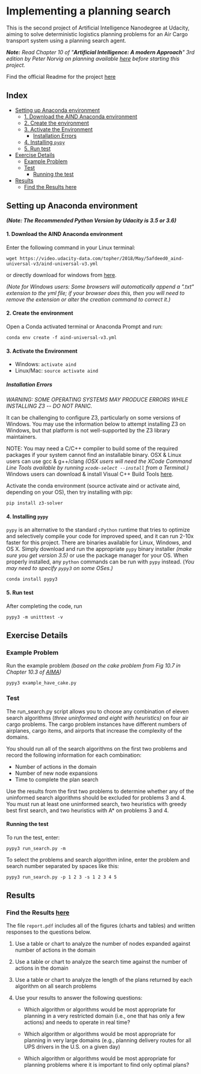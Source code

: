 
# Implementing a planning search  <!-- omit in toc --> 

This is the second project of Artificial Intelligence Nanodegree at Udacity, aiming to solve deterministic logistics planning problems for an Air Cargo transport system using a planning search agent.

***Note:** Read Chapter 10 of "**Artificial Intelligence: A modern Approach**" 3rd edition by Peter Norvig on planning available [here](AIMA-3rd-ed.pdf) before starting this project.*

Find the official Readme for the project [here](default%20instructions.md)

## Index  <!-- omit in toc --> 

- [Setting up Anaconda environment](#setting-up-anaconda-environment)
    - [1. Download the AIND Anaconda environment](#1-download-the-aind-anaconda-environment)
    - [2. Create the environment](#2-create-the-environment)
    - [3. Activate the Environment](#3-activate-the-environment)
      - [Installation Errors](#installation-errors)
    - [4. Installing `pypy`](#4-installing-pypy)
    - [5. Run test](#5-run-test)
- [Exercise Details](#exercise-details)
  - [Example Problem](#example-problem)
  - [Test](#test)
    - [Running the test](#running-the-test)
- [Results](#results)
  - [Find the Results here](#find-the-results-here)


## Setting up Anaconda environment

***(Note: The Recommended Python Version by Udacity is 3.5 or 3.6)***

#### 1. Download the AIND Anaconda environment

Enter the following command in your Linux terminal:
```
wget https://video.udacity-data.com/topher/2018/May/5afdeed0_aind-universal-v3/aind-universal-v3.yml
```

or directly download for windows from [here](aind-universal-v3.yml).

*(Note for Windows users: Some browsers will automatically append a ".txt" extension to the yml file; if your browser does this, then you will need to remove the extension or alter the creation command to correct it.)*

#### 2. Create the environment

Open a Conda activated terminal or Anaconda Prompt and run:

```
conda env create -f aind-universal-v3.yml
```

#### 3. Activate the Environment

- Windows: `activate aind`
- Linux/Mac: `source activate aind`

##### Installation Errors

*WARNING: SOME OPERATING SYSTEMS MAY PRODUCE ERRORS WHILE INSTALLING Z3 -- DO NOT PANIC.*

It can be challenging to configure Z3, particularly on some versions of Windows. You may use the information below to attempt installing Z3 on Windows, but that platform is not well-supported by the Z3 library maintainers.

NOTE: You may need a C/C++ compiler to build some of the required packages if your system cannot find an installable binary. OSX & Linux users can use gcc & g++/clang *(OSX users will need the XCode Command Line Tools available by running `xcode-select --install` from a Terminal.)* Windows users can download & install Visual C++ Build Tools [here](http://landinghub.visualstudio.com/visual-cpp-build-tools).

Activate the conda environment (source activate aind or activate aind, depending on your OS), then try installing with pip:

```
pip install z3-solver
```

#### 4. Installing `pypy`

`pypy` is an alternative to the standard `cPython`  runtime that tries to optimize and selectively compile your code for improved speed, and it can run 2-10x faster for this project. There are binaries available for Linux, Windows, and OS X. Simply download and run the appropriate `pypy` binary installer *(make sure you get version 3.5)* or use the package manager for your OS. When properly installed, any `python` commands can be run with `pypy` instead. (*You may need to specify `pypy3` on some OSes.)*

```
conda install pypy3
```

#### 5. Run test

After completing the code, run
```
pypy3 -m unitttest -v
```

## Exercise Details

### Example Problem

Run the example problem *(based on the cake problem from Fig 10.7 in Chapter 10.3 of [AIMA](AIMA-3rd-ed.pdf))*

```
pypy3 example_have_cake.py
```

### Test

The run_search.py script allows you to choose any combination of eleven search algorithms (*three uninformed and eight with heuristics)* on four air cargo problems. The cargo problem instances have different numbers of airplanes, cargo items, and airports that increase the complexity of the domains.

You should run all of the search algorithms on the first two problems and record the following information for each combination:

- Number of actions in the domain
- Number of new node expansions
- Time to complete the plan search

Use the results from the first two problems to determine whether any of the uninformed search algorithms should be excluded for problems 3 and 4. You must run at least one uninformed search, two heuristics with greedy best first search, and two heuristics with A* on problems 3 and 4.

#### Running the test

To run the test, enter:
```
pypy3 run_search.py -m
```

To select the problems and search algorithm inline, enter the problem and search number separated by spaces like this:
```
pypy3 run_search.py -p 1 2 3 -s 1 2 3 4 5
```

## Results

### Find the Results [here](report.md)

The file `report.pdf` includes all of the figures (charts and tables) and written responses to the questions below.

1. Use a table or chart to analyze the number of nodes expanded against number of actions in the domain
2. Use a table or chart to analyze the search time against the number of actions in the domain
3. Use a table or chart to analyze the length of the plans returned by each algorithm on all search problems
4. Use your results to answer the following questions:

    - Which algorithm or algorithms would be most appropriate for planning in a very restricted domain (i.e., one that has only a few actions) and needs to operate in real time?

    - Which algorithm or algorithms would be most appropriate for planning in very large domains (e.g., planning delivery routes for all UPS drivers in the U.S. on a given day)

    - Which algorithm or algorithms would be most appropriate for planning problems where it is important to find only optimal plans?


<!-- ![Progression air cargo search](/images/Progression.PNG) -->

